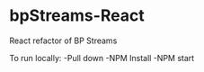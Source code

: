 # bpStreams-React
React refactor of BP Streams 

To run locally:
-Pull down
-NPM Install
-NPM start
